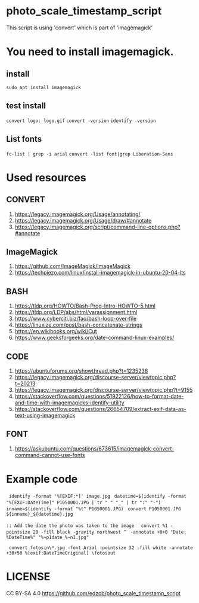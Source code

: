 # photo_scale_timestamp_script


This script is using 'convert' which is part of 'imagemagick'

# You need to install imagemagick. 

## install
```sudo apt install imagemagick```

## test install 
```convert logo: logo.gif```
```convert -version```
```identify -version```

## List fonts
```fc-list | grep -i arial```
```convert -list font|grep Liberation-Sans```

# Used resources
## CONVERT
1. https://legacy.imagemagick.org/Usage/annotating/
1. https://legacy.imagemagick.org/Usage/draw/#annotate
1. https://legacy.imagemagick.org/script/command-line-options.php?#annotate

## ImageMagick
1. https://github.com/ImageMagick/ImageMagick
1. https://techpiezo.com/linux/install-imagemagick-in-ubuntu-20-04-lts

## BASH
1. https://tldp.org/HOWTO/Bash-Prog-Intro-HOWTO-5.html
1. https://tldp.org/LDP/abs/html/varassignment.html
1. https://www.cyberciti.biz/faq/bash-loop-over-file
1. https://linuxize.com/post/bash-concatenate-strings
1. https://en.wikibooks.org/wiki/Cut
1. https://www.geeksforgeeks.org/date-command-linux-examples/

## CODE
1.  https://ubuntuforums.org/showthread.php?t=1235238
1. https://legacy.imagemagick.org/discourse-server/viewtopic.php?t=20213
1. https://legacy.imagemagick.org/discourse-server/viewtopic.php?t=9155
1. https://stackoverflow.com/questions/51922126/how-to-format-date-and-time-with-imagemagicks-identify-utility
1. https://stackoverflow.com/questions/26654709/extract-exif-data-as-text-using-imagemagick

## FONT
1. https://askubuntu.com/questions/673615/imagemagick-convert-command-cannot-use-fonts

# Example code
``` identify -format '%[EXIF:*]' image.jpg```
``` datetime=$(identify -format "%[EXIF:DateTime]" P1050001.JPG | tr " " "_" | tr ":" "-")```
``` inname=$(identify -format "%t" P1050001.JPG)```
``` convert P1050001.JPG ${inname}_${datetime}.jpg```

```:: Add the date the photo was taken to the image ```
``` convert %1 -pointsize 20 -fill black -gravity northwest ^```
``` -annotate +0+0 "Date: %DateTime%" "%~p1date_%~n1.jpg"```

``` convert fotosin\*.jpg -font Arial -pointsize 32 -fill white -annotate +30+50 %[exif:DateTimeOriginal] \fotosout```

# LICENSE
CC BY-SA 4.0
https://github.com/edzob/photo_scale_timestamp_script